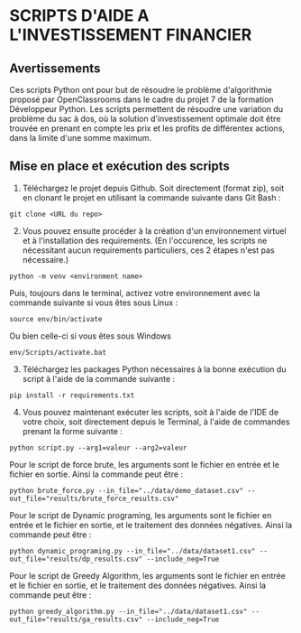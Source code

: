 
# SCRIPTS D'AIDE A L'INVESTISSEMENT FINANCIER


## Avertissements

Ces scripts Python ont pour but de résoudre le problème d'algorithmie proposé par OpenClassrooms dans le cadre du projet 7 de la formation Développeur Python.
Les scripts permettent de résoudre une variation du problème du sac à dos, où la solution d'investissement optimale doit être trouvée en prenant en compte les prix et les profits de différentex actions, dans la limite d'une somme maximum.

## Mise en place et exécution des scripts

1. Téléchargez le projet depuis Github. Soit directement (format zip), soit en clonant le projet en utilisant la commande suivante dans Git Bash :  
```
git clone <URL du repo>
```
2. Vous pouvez ensuite procéder à la création d'un environnement virtuel et à l'installation des requirements. (En l'occurence, les scripts ne nécessitant aucun requirements particuliers, ces 2 étapes n'est pas nécessaire.)
```
python -m venv <environment name>
```
Puis, toujours dans le terminal, activez votre environnement avec la commande suivante si vous êtes sous Linux :
```
source env/bin/activate
```
Ou bien celle-ci si vous êtes sous Windows
```
env/Scripts/activate.bat
```
3. Téléchargez les packages Python nécessaires à la bonne exécution du script à l'aide de la commande suivante :
```
pip install -r requirements.txt
```
4. Vous pouvez maintenant exécuter les scripts, soit à l'aide de l'IDE de votre choix, soit directement depuis le Terminal, à l'aide de commandes prenant la forme suivante :
```		
python script.py --arg1=valeur --arg2=valeur
```
Pour le script de force brute, les arguments sont le fichier en entrée et le fichier en sortie. Ainsi la commande peut être :
```		
python brute_force.py --in_file="../data/demo_dataset.csv" --out_file="results/brute_force_results.csv" 
```
Pour le script de Dynamic programing, les arguments sont le fichier en entrée et le fichier en sortie, et le traitement des données négatives. Ainsi la commande peut être :
```		
python dynamic_programing.py --in_file="../data/dataset1.csv" --out_file="results/dp_results.csv" --include_neg=True
```
Pour le script de Greedy Algorithm, les arguments sont le fichier en entrée et le fichier en sortie, et le traitement des données négatives. Ainsi la commande peut être :
```		
python greedy_algorithm.py --in_file="../data/dataset1.csv" --out_file="results/ga_results.csv" --include_neg=True
```





